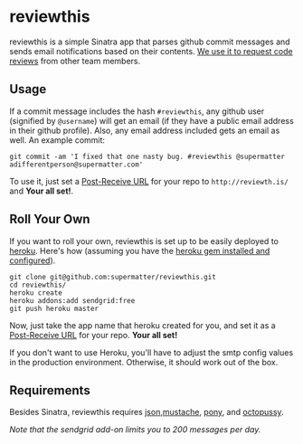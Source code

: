 reviewthis
===
reviewthis is a simple Sinatra app that parses github commit messages and sends email notifications based on their contents. [We use it to request code reviews](http://blog.supermatter.com/post/875844569/how-we-use-github-for-code-reviews) from other team members.

Usage
---
If a commit message includes the hash `#reviewthis`, any github user (signified by `@username`) will get an email (if they have a public email address in their github profile). Also, any email address included gets an email as well. An example commit:

	git commit -am 'I fixed that one nasty bug. #reviewthis @supermatter adifferentperson@supermatter.com'

To use it, just set a [Post-Receive URL](http://help.github.com/post-receive-hooks/) for your repo to `http://reviewth.is/` and **Your all set!**. 

Roll Your Own
---
If you want to roll your own, reviewthis is set up to be easily deployed to [heroku](http://heroku.com/). Here's how (assuming you have the [heroku gem installed and configured](http://docs.heroku.com/heroku-command)).

	git clone git@github.com:supermatter/reviewthis.git
	cd reviewthis/
	heroku create
	heroku addons:add sendgrid:free
	git push heroku master

Now, just take the app name that heroku created for you, and set it as a [Post-Receive URL](http://help.github.com/post-receive-hooks/) for your repo. **Your all set!** 

If you don't want to use Heroku, you'll have to adjust the smtp config values in the production environment. Otherwise, it should work out of the box.

Requirements
---
Besides Sinatra, reviewthis requires [json](http://flori.github.com/json/),[mustache](http://github.com/defunkt/mustache), [pony](http://github.com/benprew/pony), and [octopussy](http://github.com/pengwynn/octopussy).

*Note that the sendgrid add-on limits you to 200 messages per day.*